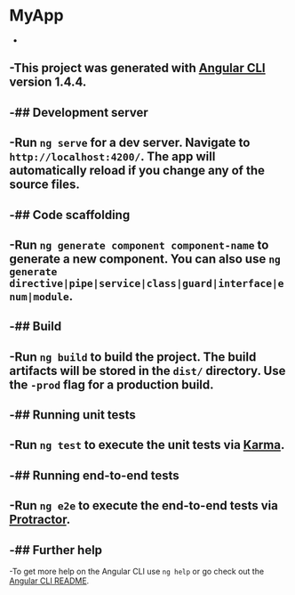 # MyApp		
 -		
 -This project was generated with [Angular CLI](https://github.com/angular/angular-cli) version 1.4.4.		
 -		
 -## Development server		
 -		
 -Run `ng serve` for a dev server. Navigate to `http://localhost:4200/`. The app will automatically reload if you change any of the source files.		
 -		
 -## Code scaffolding		
 -		
 -Run `ng generate component component-name` to generate a new component. You can also use `ng generate directive|pipe|service|class|guard|interface|enum|module`.		
 -		
 -## Build		
 -		
 -Run `ng build` to build the project. The build artifacts will be stored in the `dist/` directory. Use the `-prod` flag for a production build.		
 -		
 -## Running unit tests		
 -		
 -Run `ng test` to execute the unit tests via [Karma](https://karma-runner.github.io).		
 -		
 -## Running end-to-end tests		
 -		
 -Run `ng e2e` to execute the end-to-end tests via [Protractor](http://www.protractortest.org/).		
 -		
 -## Further help		
 -		
 -To get more help on the Angular CLI use `ng help` or go check out the [Angular CLI README](https://github.com/angular/angular-cli/blob/master/README.md).